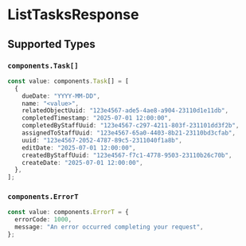 # ListTasksResponse


## Supported Types

### `components.Task[]`

```typescript
const value: components.Task[] = [
  {
    dueDate: "YYYY-MM-DD",
    name: "<value>",
    relatedObjectUuid: "123e4567-ade5-4ae8-a904-23110d1e11db",
    completedTimestamp: "2025-07-01 12:00:00",
    completedByStaffUuid: "123e4567-c297-4211-803f-231101dd3f2b",
    assignedToStaffUuid: "123e4567-65a0-4403-8b21-23110bd3cfab",
    uuid: "123e4567-2052-4787-89c5-2311040f1a8b",
    editDate: "2025-07-01 12:00:00",
    createdByStaffUuid: "123e4567-f7c1-4778-9503-23110b26c70b",
    createDate: "2025-07-01 12:00:00",
  },
];
```

### `components.ErrorT`

```typescript
const value: components.ErrorT = {
  errorCode: 1000,
  message: "An error occurred completing your request",
};
```

